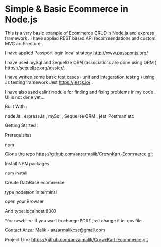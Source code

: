 # Simple & Basic Ecommerce in Node.js


This is a very basic example of Ecommerce CRUD in Node.js and express framework .
I have applied REST based API recommendations and custom MVC architecture .

I have applied Passport login  local strategy  http://www.passportjs.org/ 

I have used mySql and Sequelize ORM (associations are done using ORM ) https://sequelize.org/master/. 

I have written some basic test cases ( unit and integeration testing ) using Js testing framework Jest  https://jestjs.io/ .

I have also used eslint module for finding and fixing problems in my code .
UI is not done yet...

Built With :

nodeJs ,
expressJs ,
mySql ,
Sequelize ORM ,
jest,
Postman  etc



Getting Started :

Prerequisites

npm

Clone the repo
https://github.com/anzarmalik/CrownKart-Ecommerce.git

Install NPM packages

npm install

Create DataBase ecommerce

type nodemon in terminal

open your Browser

And type: localhost:8000

*for newbies : if you want to change PORT just change it in .env file .


Contact
Anzar Malik  -  anzarmalikcse@gmail.com

Project Link: https://github.com/anzarmalik/CrownKart-Ecommerce.git

